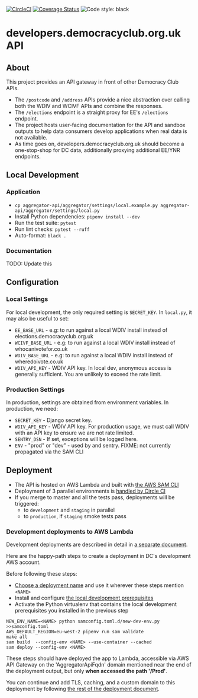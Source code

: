 [![CircleCI](https://circleci.com/gh/DemocracyClub/aggregator-api.svg?style=svg)](https://circleci.com/gh/DemocracyClub/aggregator-api)
[![Coverage Status](https://coveralls.io/repos/github/DemocracyClub/aggregator-api/badge.svg?branch=master)](https://coveralls.io/github/DemocracyClub/aggregator-api?branch=master)
![Code style: black](https://img.shields.io/badge/code%20style-black-000000.svg)

# developers.democracyclub.org.uk API

## About

This project provides an API gateway in front of other Democracy Club APIs.

* The `/postcode` and `/address` APIs provide a nice abstraction over calling
  both the WDIV and WCIVF APIs and combine the responses.
* The `/elections` endpoint is a straight proxy for EE's `/elections` endpoint.
* The project hosts user-facing documentation for the API and sandbox outputs to
  help data consumers develop applications when real data is not available.
* As time goes on, developers.democracyclub.org.uk should become a one-stop-shop
  for DC data, additionally proxying additional EE/YNR endpoints.

## Local Development

### Application

* `cp aggregator-api/aggregator/settings/local.example.py aggregator-api/aggregator/settings/local.py`
* Install Python dependencies: `pipenv install --dev`
* Run the test suite: `pytest`
* Run lint checks: `pytest --ruff`
* Auto-format: `black .`

### Documentation

TODO: Update this

## Configuration

### Local Settings

For local development, the only required setting is `SECRET_KEY`. In `local.py`,
it may also be useful to set:

* `EE_BASE_URL` - e.g: to run against a local WDIV install instead of
  elections.democracyclub.org.uk
* `WCIVF_BASE_URL` - e.g: to run against a local WDIV install instead of
  whocanivotefor.co.uk
* `WDIV_BASE_URL` - e.g: to run against a local WDIV install instead of
  wheredoivote.co.uk
* `WDIV_API_KEY` - WDIV API key. In local dev, anonymous access is generally
  sufficient. You are unlikely to exceed the rate limit.

### Production Settings

In production, settings are obtained from environment variables. In production,
we need:

* `SECRET_KEY` - Django secret key.
* `WDIV_API_KEY` - WDIV API key. For production usage, we must call WDIV with an
  API key to ensure we are not rate limited.
* `SENTRY_DSN` - If set, exceptions will be logged here.
* `ENV` - "prod" or "dev" - used by and sentry. FIXME: not currently propagated
  via the SAM CLI

## Deployment

* The API is hosted on AWS Lambda and built
  with [the AWS SAM CLI](https://docs.aws.amazon.com/serverless-application-model/latest/developerguide/what-is-sam.html)
* Deployment of 3 parallel environments
  is [handled by Circle CI](/.circleci/config.yml#L188)
* If you merge to master and all the tests pass, deployments will be triggered:
    - to `development` and `staging` in parallel
    - to `production`, if `staging` smoke tests pass

### Development deployments to AWS Lambda

Development deployments are described in detail
in [a separate document](/docs/new-development-deployment.md).

Here are the happy-path steps to create a deployment in DC's development AWS
account.

Before following these steps:

* [Choose a deployment name](/docs/new-development-deployment.md#setting-up-the-configuration-file)
  and use it wherever these steps mention `<NAME>`
* Install and
  configure [the local development prerequisites](/docs/new-development-deployment.md#local-pre-requisites)
* Activate the Python virtualenv that contains the local development
  prerequisites you installed in the previous step

```shell
NEW_ENV_NAME=<NAME> python samconfig.toml.d/new-dev-env.py >>samconfig.toml
AWS_DEFAULT_REGION=eu-west-2 pipenv run sam validate
make all
sam build  --config-env <NAME> --use-container --cached
sam deploy --config-env <NAME>
```

These steps should have deployed the app to Lambda, accessible via AWS API
Gateway on the 'AggregatorApiFqdn' domain mentioned near the end of the
deployment output, but only **when accessed the path '/Prod'**.

You can continue and add TLS, caching, and a custom domain to this deployment by
following [the rest of the deployment document](/docs/new-development-deployment.md#deploying-tls-cdn-and-dns-on-top-of-an-existing-lambda-deployment).
